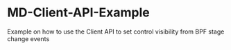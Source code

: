 # MD-Client-API-Example

Example on how to use the Client API to set control visibility from BPF stage change events
